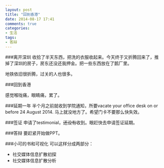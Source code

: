 ```yaml
---
layout: post
title: "回到香港"
date: 2014-08-17 17:41
comments: true
categories: 
- 生活
tags:
- 答辩
---
```


###离开深圳
收拾了半天东西，把洗的衣服收起来。今天终于又折腾回来了，推掉了深圳的房子，房东还没还我押金。把一些东西放在了鹅厂里。

地铁依旧很折腾，过关的人也很多。

###回到香港

感觉喉咙痛，眼睛痛，累了。

###延期一年
半个月之前就收到学院通知，所要vacate your office desk on or before 24 August 2014. 马上就没地方了。希望门卡不要那么快失效。

###签证
申请了testimonial，~~还没有~~收到。眼赶快去申请签证延期。

###答辩
要赶紧开始做PPT。

###小可的书和可视化
可以这样分成两部分：

- 社交媒体信息扩散初探
- 社交媒体信息扩散分析
